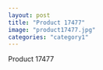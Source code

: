 ```yaml
---
layout: post
title: "Product 17477"
image: "product17477.jpg"
categories: "category1"
---
```

Product 17477
